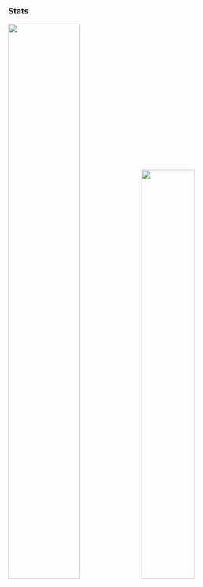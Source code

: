 ### Stats
<img width="53.8%" src="https://github-readme-stats.vercel.app/api?username=widzzz"/><img width="46.2%" src="https://github-readme-stats.vercel.app/api/top-langs/?username=widzzz&show_icons=true&count_private=true" />

<!--
**widzzz/widzzz** is a ✨ _special_ ✨ repository because its `README.md` (this file) appears on your GitHub profile.

Here are some ideas to get you started:

- 🔭 I’m currently working on ...
- 🌱 I’m currently learning ...
- 👯 I’m looking to collaborate on ...
- 🤔 I’m looking for help with ...
- 💬 Ask me about ...
- 📫 How to reach me: ...
- 😄 Pronouns: ...
- ⚡ Fun fact: ...
-->
